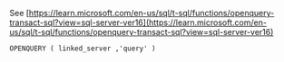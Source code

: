 See [https://learn.microsoft.com/en-us/sql/t-sql/functions/openquery-transact-sql?view=sql-server-ver16](https://learn.microsoft.com/en-us/sql/t-sql/functions/openquery-transact-sql?view=sql-server-ver16)
```
OPENQUERY ( linked_server ,'query' )
```
